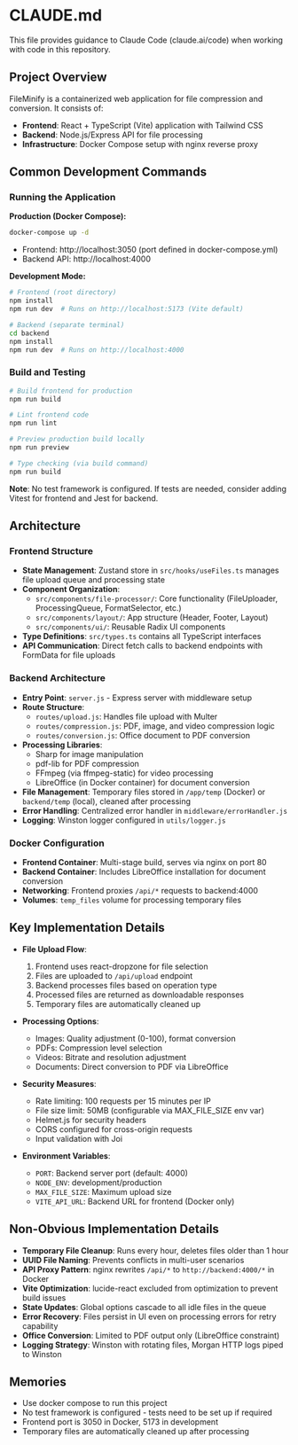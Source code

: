 # CLAUDE.md

This file provides guidance to Claude Code (claude.ai/code) when working with code in this repository.

## Project Overview

FileMinify is a containerized web application for file compression and conversion. It consists of:
- **Frontend**: React + TypeScript (Vite) application with Tailwind CSS
- **Backend**: Node.js/Express API for file processing
- **Infrastructure**: Docker Compose setup with nginx reverse proxy

## Common Development Commands

### Running the Application

**Production (Docker Compose):**
```bash
docker-compose up -d
```
- Frontend: http://localhost:3050 (port defined in docker-compose.yml)
- Backend API: http://localhost:4000

**Development Mode:**
```bash
# Frontend (root directory)
npm install
npm run dev  # Runs on http://localhost:5173 (Vite default)

# Backend (separate terminal)
cd backend
npm install
npm run dev  # Runs on http://localhost:4000
```

### Build and Testing
```bash
# Build frontend for production
npm run build

# Lint frontend code
npm run lint

# Preview production build locally
npm run preview

# Type checking (via build command)
npm run build
```

**Note**: No test framework is configured. If tests are needed, consider adding Vitest for frontend and Jest for backend.

## Architecture

### Frontend Structure
- **State Management**: Zustand store in `src/hooks/useFiles.ts` manages file upload queue and processing state
- **Component Organization**:
  - `src/components/file-processor/`: Core functionality (FileUploader, ProcessingQueue, FormatSelector, etc.)
  - `src/components/layout/`: App structure (Header, Footer, Layout)
  - `src/components/ui/`: Reusable Radix UI components
- **Type Definitions**: `src/types.ts` contains all TypeScript interfaces
- **API Communication**: Direct fetch calls to backend endpoints with FormData for file uploads

### Backend Architecture
- **Entry Point**: `server.js` - Express server with middleware setup
- **Route Structure**:
  - `routes/upload.js`: Handles file upload with Multer
  - `routes/compression.js`: PDF, image, and video compression logic
  - `routes/conversion.js`: Office document to PDF conversion
- **Processing Libraries**:
  - Sharp for image manipulation
  - pdf-lib for PDF compression
  - FFmpeg (via ffmpeg-static) for video processing
  - LibreOffice (in Docker container) for document conversion
- **File Management**: Temporary files stored in `/app/temp` (Docker) or `backend/temp` (local), cleaned after processing
- **Error Handling**: Centralized error handler in `middleware/errorHandler.js`
- **Logging**: Winston logger configured in `utils/logger.js`

### Docker Configuration
- **Frontend Container**: Multi-stage build, serves via nginx on port 80
- **Backend Container**: Includes LibreOffice installation for document conversion
- **Networking**: Frontend proxies `/api/*` requests to backend:4000
- **Volumes**: `temp_files` volume for processing temporary files

## Key Implementation Details

- **File Upload Flow**:
  1. Frontend uses react-dropzone for file selection
  2. Files are uploaded to `/api/upload` endpoint
  3. Backend processes files based on operation type
  4. Processed files are returned as downloadable responses
  5. Temporary files are automatically cleaned up

- **Processing Options**:
  - Images: Quality adjustment (0-100), format conversion
  - PDFs: Compression level selection
  - Videos: Bitrate and resolution adjustment
  - Documents: Direct conversion to PDF via LibreOffice

- **Security Measures**:
  - Rate limiting: 100 requests per 15 minutes per IP
  - File size limit: 50MB (configurable via MAX_FILE_SIZE env var)
  - Helmet.js for security headers
  - CORS configured for cross-origin requests
  - Input validation with Joi

- **Environment Variables**:
  - `PORT`: Backend server port (default: 4000)
  - `NODE_ENV`: development/production
  - `MAX_FILE_SIZE`: Maximum upload size
  - `VITE_API_URL`: Backend URL for frontend (Docker only)

## Non-Obvious Implementation Details

- **Temporary File Cleanup**: Runs every hour, deletes files older than 1 hour
- **UUID File Naming**: Prevents conflicts in multi-user scenarios
- **API Proxy Pattern**: nginx rewrites `/api/*` to `http://backend:4000/*` in Docker
- **Vite Optimization**: lucide-react excluded from optimization to prevent build issues
- **State Updates**: Global options cascade to all idle files in the queue
- **Error Recovery**: Files persist in UI even on processing errors for retry capability
- **Office Conversion**: Limited to PDF output only (LibreOffice constraint)
- **Logging Strategy**: Winston with rotating files, Morgan HTTP logs piped to Winston

## Memories
- Use docker compose to run this project
- No test framework is configured - tests need to be set up if required
- Frontend port is 3050 in Docker, 5173 in development
- Temporary files are automatically cleaned up after processing